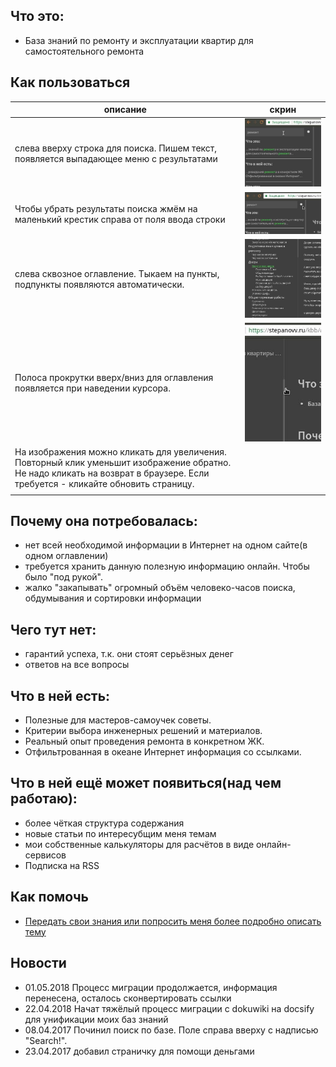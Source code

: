 ## Что это:
 * База знаний по ремонту и эксплуатации квартир для самостоятельного ремонта

## Как пользоваться
 | описание | скрин |
 | --- | --- |
 | слева вверху строка для поиска. Пишем текст, появляется выпадающее меню с результатами | ![pic](kb/remont/files/menu_search.jpg) |
 | Чтобы убрать результаты поиска жмём на маленький крестик справа от поля ввода строки | ![pic](kb/remont/files/menu_search_close.jpg) |
 | слева сквозное оглавление. Тыкаем на пункты, подпункты появляются автоматически. | ![pic](kb/remont/files/menu_index.jpg) |
 | Полоса прокрутки вверх/вниз для оглавления появляется при наведении курсора. | ![pic](kb/remont/files/menu_scroll.jpg) |
 | На изображения можно кликать для увеличения. Повторный клик уменьшит изображение обратно. Не надо кликать на возврат в браузере. Если требуется - кликайте обновить страницу. |  |
 |  |  |  |

## Почему она потребовалась:
 * нет всей необходимой информации в Интернет на одном сайте(в одном оглавлении)
 * требуется хранить данную полезную информацию онлайн. Чтобы было "под рукой".
 * жалко "закапывать" огромный объём человеко-часов поиска, обдумывания и сортировки информации

## Чего тут нет:
 * гарантий успеха, т.к. они стоят серьёзных денег
 * ответов на все вопросы

## Что в ней есть:
 * Полезные для мастеров-самоучек советы.
 * Критерии выбора инженерных решений и материалов.
 * Реальный опыт проведения ремонта в конкретном ЖК.
 * Отфильтрованная в океане Интернет информация со ссылками.

## Что в ней ещё может появиться(над чем работаю):
 * более чёткая структура содержания
 * новые статьи по интересубщим меня темам
 * мои собственные калькуляторы для расчётов в виде онлайн-сервисов
 * Подписка на RSS

## Как помочь
 * [Передать свои знания или попросить меня более подробно описать тему](https://stepanovv.ru/portfolio/portfolio.html#id-contacts)

## Новости

 * 01.05.2018 Процесс миграции продолжается, информация перенесена, осталось сконвертировать ссылки
 * 22.04.2018 Начат тяжёлый процесс миграции с dokuwiki на docsify для унификации моих баз знаний
 * 08.04.2017 Починил поиск по базе. Поле справа вверху с надписью "Search!".
 * 23.04.2017 добавил страничку для помощи деньгами

